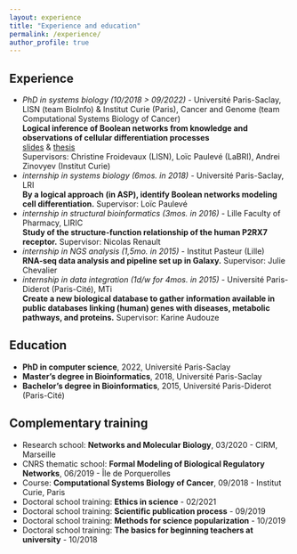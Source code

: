 ```yaml
---
layout: experience
title: "Experience and education"
permalink: /experience/
author_profile: true
---
```


## Experience

* *PhD in <important>systems biology</important> (10/2018 > 09/2022)* - Université Paris-Saclay, LISN (team BioInfo)  &  Institut Curie (Paris), Cancer and Genome (team Computational Systems Biology of Cancer)  
**Logical inference of Boolean networks from knowledge and observations of cellular differentiation processes**  
[slides](../files/2022-09_soutenance.pdf) & [thesis](../files/manuscrit-these-pre-soutenance.pdf)  
Supervisors: Christine Froidevaux (LISN), Loïc Paulevé (LaBRI), Andrei Zinovyev (Institut Curie)
* *internship in <important>systems biology</important> (6mos. in 2018)* - Université Paris-Saclay, LRI  
**By a logical approach (in ASP), identify Boolean networks modeling cell differentiation.** Supervisor: Loïc Paulevé
* *internship in <important>structural bioinformatics</important> (3mos. in 2016)* - Lille Faculty of Pharmacy, LIRIC  
**Study of the structure-function relationship of the human P2RX7 receptor.** Supervisor: Nicolas Renault
* *internship in <important>NGS analysis</important> (1,5mo. in 2015)* - Institut Pasteur (Lille)  
**RNA-seq data analysis and pipeline set up in Galaxy.** Supervisor: Julie Chevalier
* *internship in <important>data integration</important> (1d/w for 4mos. in 2015)* - Université Paris-Diderot (Paris-Cité), MTi  
**Create a new biological database to gather information available in public databases linking (human) genes with diseases, metabolic pathways, and proteins.** Supervisor: Karine Audouze


## Education

* **PhD in computer science**,
2022, Université Paris-Saclay
* **Master’s degree in Bioinformatics**,
2018, Université Paris-Saclay
* **Bachelor’s degree in Bioinformatics**,
2015, Université Paris-Diderot (Paris-Cité)


## Complementary training

* Research school:
**Networks and Molecular Biology**,
03/2020 - CIRM, Marseille
* CNRS thematic school:
**Formal Modeling of Biological Regulatory Networks**,
06/2019 - Île de Porquerolles
* Course:
**Computational Systems Biology of Cancer**,
09/2018 - Institut Curie, Paris
* Doctoral school training:
**Ethics in science** - 02/2021
* Doctoral school training:
**Scientific publication process** -  09/2019
* Doctoral school training:
**Methods for science popularization** - 10/2019
* Doctoral school training:
**The basics for beginning teachers at university** - 10/2018
